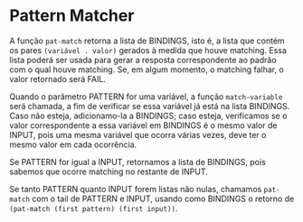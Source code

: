 # Pattern Matcher
A função `pat-match` retorna a lista de BINDINGS, isto é, a lista que contém os pares `(variável . valor)` gerados à medida que houve matching. Essa lista poderá ser usada para gerar a resposta correspondente ao padrão com o qual houve matching. Se, em algum momento, o matching falhar, o valor retornado será FAIL.

Quando o parâmetro PATTERN for uma variável, a função `match-variable` será chamada, a fim de verificar se essa variável já está na lista BINDINGS. Caso não esteja, adicionamo-la a BINDINGS; caso esteja, verificamos se o valor correspondente a essa variável em BINDINGS é o mesmo valor de INPUT, pois uma mesma variável que ocorra várias vezes, deve ter o mesmo valor em cada ocorrência.

Se PATTERN for igual a INPUT, retornamos a lista de BINDINGS, pois sabemos que ocorre matching no restante de INPUT.

Se tanto PATTERN quanto INPUT forem listas não nulas, chamamos `pat-match` com o tail de PATTERN e INPUT, usando como BINDINGS o retorno de `(pat-match (first pattern) (first input))`.
